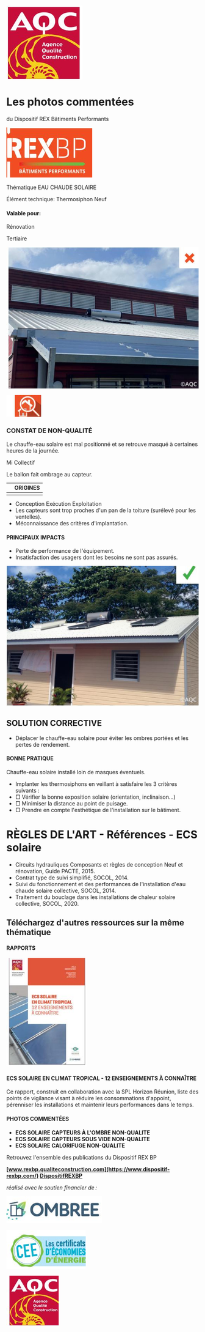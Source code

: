 ![](<images/Chauffe-eau solaire éloigné de masques éventuels/_page_0_Picture_0.jpeg>)

# Les photos commentées

du Dispositif REX Bâtiments Performants

![](<images/Chauffe-eau solaire éloigné de masques éventuels/_page_0_Picture_3.jpeg>)

Thématique EAU CHAUDE SOLAIRE

Élément technique: Thermosiphon Neuf

#### Valable pour:

Rénovation

Tertiaire

![](<images/Chauffe-eau solaire éloigné de masques éventuels/_page_0_Picture_9.jpeg>)

![](<images/Chauffe-eau solaire éloigné de masques éventuels/_page_0_Picture_10.jpeg>)

### CONSTAT DE NON-QUALITÉ

Le chauffe-eau solaire est mal positionné et se retrouve masqué à certaines heures de la journée.

 Mi Collectif

Le ballon fait ombrage au capteur.

|  | ORIGINES |
|--|----------|
|  |          |

- Conception Exécution Exploitation
- Les capteurs sont trop proches d'un pan de la toiture (surélevé pour les ventelles).
- Méconnaissance des critères d'implantation.

#### PRINCIPAUX IMPACTS

- Perte de performance de l'équipement.
- Insatisfaction des usagers dont les besoins ne sont pas assurés.

![](<images/Chauffe-eau solaire éloigné de masques éventuels/_page_0_Picture_23.jpeg>)

## SOLUTION CORRECTIVE

- Déplacer le chauffe-eau solaire pour éviter les ombres portées et les pertes de rendement.
#### BONNE PRATIQUE

Chauffe-eau solaire installé loin de masques éventuels.

- Implanter les thermosiphons en veillant à satisfaire les 3 critères suivants :
- □ Vérifier la bonne exposition solaire (orientation, inclinaison...)
- □ Minimiser la distance au point de puisage.
- □ Prendre en compte l'esthétique de l'installation sur le bâtiment.

# RÈGLES DE L'ART - Références - ECS solaire

- Circuits hydrauliques Composants et règles de conception Neuf et rénovation, Guide PACTE, 2015.
- Contrat type de suivi simplifié, SOCOL, 2014.
- Suivi du fonctionnement et des performances de l'installation d'eau chaude solaire collective, SOCOL, 2014.
- Traitement du bouclage dans les installations de chaleur solaire collective, SOCOL, 2020.

## Téléchargez d'autres ressources sur la même thématique

#### RAPPORTS

![](<images/Chauffe-eau solaire éloigné de masques éventuels/_page_1_Picture_7.jpeg>)

#### **ECS SOLAIRE EN CLIMAT TROPICAL - 12 ENSEIGNEMENTS À CONNAÎTRE**

Ce rapport, construit en collaboration avec la SPL Horizon Réunion, liste des points de vigilance visant à réduire les consommations d'appoint, pérenniser les installations et maintenir leurs performances dans le temps.

#### PHOTOS COMMENTÉES

- **ECS SOLAIRE CAPTEURS À L'OMBRE NON-QUALITE**
- **ECS SOLAIRE CAPTEURS SOUS VIDE NON-QUALITE**
- **ECS SOLAIRE CALORIFUGE NON-QUALITE**

Retrouvez l'ensemble des publications du Dispositif REX BP

**[www.rexbp.qualiteconstruction.com](https://www.dispositif-rexbp.com/) [DispositifREXBP](https://www.facebook.com/DispositifREXBP/)**

*réalisé avec le soutien financier de :*

![](<images/Chauffe-eau solaire éloigné de masques éventuels/_page_1_Picture_18.jpeg>)

![](<images/Chauffe-eau solaire éloigné de masques éventuels/_page_1_Picture_19.jpeg>)

![](<images/Chauffe-eau solaire éloigné de masques éventuels/_page_1_Picture_20.jpeg>)